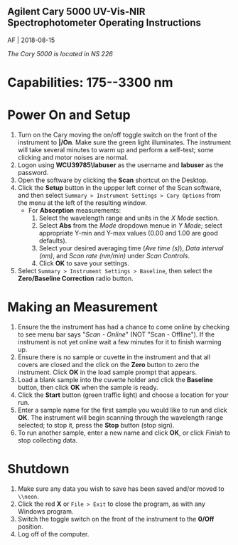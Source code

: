 Agilent Cary 5000 UV-Vis-NIR Spectrophotometer Operating Instructions
----------
AF | 2018-08-15

*The Cary 5000 is located in NS 226*

# Capabilities: 175--3300 nm

# Power On and Setup

1. Turn on the Cary moving the on/off toggle switch on the front of the instrument to **|/On**.  Make sure the green light illuminates.  The instrument will take several minutes to warm up and perform a self-test; some clicking and motor noises are normal.
1. Logon using **WCU39785\labuser** as the username and **labuser** as the password.
1. Open the software by clicking the **Scan** shortcut on the Desktop.
1. Click the **Setup** button in the uppper left corner of the Scan software, and then select `Summary > Instrument Settings > Cary Options` from the menu at the left of the resulting window.
	- For **Absorption** measurements:
		1. Select the wavelength range and units in the *X Mode* section.
		2. Select **Abs** from the *Mode* dropdown menue in *Y Mode*; select appropriate Y-min and Y-max values (0.00 and 1.00 are good defaults).
		3. Select your desired averaging time (*Ave time (s)*), *Data interval (nm)*, and *Scan rate (nm/min)* under *Scan Controls*.
		4. Click **OK** to save your settings.
1. Select `Summary > Instrument Settings > Baseline`, then select the **Zero/Baseline Correction** radio button.

# Making an Measurement
1. Ensure the the instrument has had a chance to come online by checking to see menu bar says "*Scan - Online*" (NOT "Scan - Offline").  If the instrument is not yet online wait a few minutes for it to finish warming up.
1. Ensure there is no sample or cuvette in the instrument and that all covers are closed and the click on the **Zero** button to zero the instrument.  Click **OK** in the load sample prompt that appears.
1. Load a blank sample into the cuvette holder and click the **Baseline** button, then click **OK** when the sample is ready.
2. Click the **Start** button (green traffic light) and choose a location for your run.
1. Enter a sample name for the first sample you would like to run and click **OK**.  The instrument will begin scanning through the wavelength range selected; to stop it, press the **Stop** button (stop sign).
1. To run another sample, enter a new name and click **OK**, or click *Finish* to stop collecting data.

# Shutdown
1. Make sure any data you wish to save has been saved and/or moved to `\\neon`.
1. Click the red **X** or `File > Exit` to close the program, as with any Windows program.
1. Switch the toggle switch on the front of the instrument to the **0/Off** position.
1. Log off of the computer.
